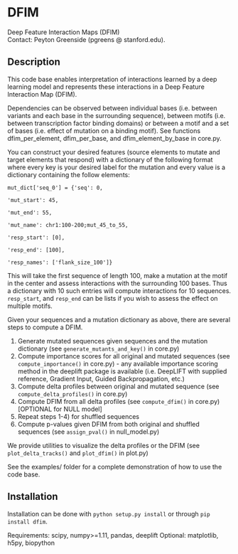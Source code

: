 # DFIM
Deep Feature Interaction Maps (DFIM)   
Contact: Peyton Greenside (pgreens @ stanford.edu).

## Description

This code base enables interpretation of interactions learned by a deep learning model and represents these interactions in a Deep Feature Interaction Map (DFIM).

Dependencies can be observed between individual bases (i.e. between variants and each base in the surrounding sequence), between motifs (i.e. between transcription factor binding domains) or between a motif and a set of bases (i.e. effect of mutation on a binding motif). See functions dfim_per_element, dfim_per_base, and dfim_element_by_base in core.py.

You can construct your desired features (source elements to mutate and target elements that respond) with a dictionary of the following format where every key is your desired label for the mutation and every value is a dictionary containing the follow elements:
  
```
mut_dict['seq_0'] = {'seq': 0, 
																					'mut_start': 45,  
																					'mut_end': 55,  
																					'mut_name': chr1:100-200;mut_45_to_55,  
																					'resp_start': [0],  
																					'resp_end': [100],  
																					'resp_names': ['flank_size_100']} 
```
  
This will take the first sequence of length 100, make a mutation at the motif in the center and assess interactions with the surrounding 100 bases. Thus a dictionary with 10 such entries will compute interactions for 10 sequences. `resp_start`, and `resp_end` can be lists if you wish to assess the effect on multiple motifs.

Given your sequences and a mutation dictionary as above, there are several steps to compute a DFIM.

1) Generate mutated sequences given sequences and the mutation dictionary (see `generate_mutants_and_key()` in core.py)
2) Compute importance scores for all original and mutated sequences (see `compute_importance()` in core.py)
				- any available importance scoring method in the deeplift package is available (i.e. DeepLIFT with supplied reference, Gradient Input, Guided Backpropagation, etc.)
3) Compute delta profiles between original and mutated sequence (see `compute_delta_profiles()` in core.py)
4) Compute DFIM from all delta profiles (see `compute_dfim()` in core.py)  
[OPTIONAL for NULL model]
5) Repeat steps 1-4) for shuffled sequences  
6) Compute p-values given DFIM from both original and shuffled sequences (see `assign_pval()` in null_model.py) 
 
We provide utilities to visualize the delta profiles or the DFIM (see `plot_delta_tracks()` and `plot_dfim()` in plot.py)

See the examples/ folder for a complete demonstration of how to use the code base. 

## Installation

Installation can be done with `python setup.py install` or through `pip install dfim`. 

Requirements: scipy, numpy>=1.11, pandas, deeplift
Optional: matplotlib, h5py, biopython
